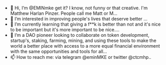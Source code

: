 - 👋 Hi, I’m @EMINmke get it? I know, not funny or that creative. I'm Matthew Harlan Pinzer. People call me Matt or M...
- 👀 I’m interested in improving people's lives that deserve better ...
- 🌱 I’m currently learning that giving a f**k is better than not and it's nice to be important but it's more important to be nice....
- 💞️ I’m a DAO pioneer looking to collaborate on token development, startup's, staking, farming, mining, and using these tools to make the world a better place with access to a more equal financial environment with the same opportunities and tools for all...
- 📫 How to reach me: via telegram @eminMKE or twitter @ctcmhp..

<!---
EMINmke/EMINmke is a ✨ special ✨ repository because its `README.md` (this file) appears on your GitHub profile.
You can click the Preview link to take a look at your changes.
--->
